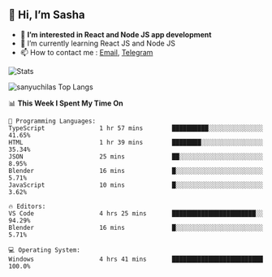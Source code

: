 ## 👋 Hi, I’m Sasha

- 👀 **I’m interested in React and Node JS app development** 
- 🌱 I’m currently learning React JS and Node JS
- 📫 How to contact me : [Email](mailto:sanyuchilas@gmail.com), [Telegram](https://t.me/sanyuchilas)

![Stats](https://github-readme-stats.vercel.app/api?username=sanyuchilas&show_icons=true&theme=react&hide=issues&count_private=true&layout=compact)

![sanyuchilas Top Langs](https://github-readme-stats.vercel.app/api/top-langs/?username=sanyuchilas&theme=react&hide_border=true&include_all_commits=true&count_private=true)

<!--START_SECTION:waka-->
📊 **This Week I Spent My Time On** 

```text
💬 Programming Languages: 
TypeScript               1 hr 57 mins        ██████████░░░░░░░░░░░░░░░   41.65% 
HTML                     1 hr 39 mins        ████████░░░░░░░░░░░░░░░░░   35.34% 
JSON                     25 mins             ██░░░░░░░░░░░░░░░░░░░░░░░   8.95% 
Blender                  16 mins             █░░░░░░░░░░░░░░░░░░░░░░░░   5.71% 
JavaScript               10 mins             █░░░░░░░░░░░░░░░░░░░░░░░░   3.62%

🔥 Editors: 
VS Code                  4 hrs 25 mins       ███████████████████████░░   94.29% 
Blender                  16 mins             █░░░░░░░░░░░░░░░░░░░░░░░░   5.71%

💻 Operating System: 
Windows                  4 hrs 41 mins       █████████████████████████   100.0%

```


<!--END_SECTION:waka-->
